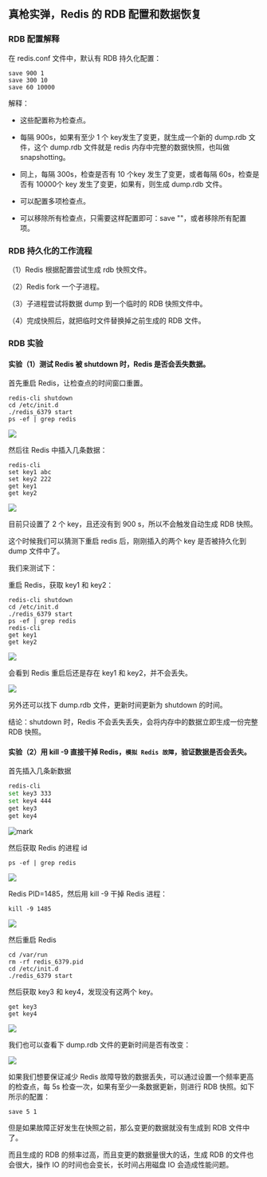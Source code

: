 ## 真枪实弹，Redis 的 RDB 配置和数据恢复

### RDB 配置解释

在 redis.conf 文件中，默认有 RDB 持久化配置：

``` SH
save 900 1
save 300 10
save 60 10000
```

解释：

- 这些配置称为检查点。
- 每隔 900s，如果有至少 1 个 key发生了变更，就生成一个新的 dump.rdb 文件，这个 dump.rdb 文件就是 redis 内存中完整的数据快照，也叫做 snapshotting。

- 同上，每隔 300s，检查是否有 10 个key 发生了变更，或者每隔 60s，检查是否有 10000个 key 发生了变更，如果有，则生成 dump.rdb 文件。
- 可以配置多项检查点。
- 可以移除所有检查点，只需要这样配置即可：save ""，或者移除所有配置项。

### RDB 持久化的工作流程

（1）Redis 根据配置尝试生成 rdb 快照文件。

（2）Redis fork 一个子进程。

（3）子进程尝试将数据 dump 到一个临时的 RDB 快照文件中。

（4）完成快照后，就把临时文件替换掉之前生成的 RDB 文件。

### RDB 实验

#### 实验（1）测试 Redis 被 shutdown 时，Redis 是否会丢失数据。

首先重启 Redis，让检查点的时间窗口重置。

```
redis-cli shutdown
cd /etc/init.d
./redis_6379 start
ps -ef | grep redis
```

![](http://cdn.jayh.club/blog/20210807/E4WVAGCjJGoC.png)

然后往 Redis 中插入几条数据：

``` SH
redis-cli
set key1 abc
set key2 222
get key1
get key2
```

![](http://cdn.jayh.club/blog/20210807/GbvIMUoDnKtj.png)

目前只设置了 2 个 key，且还没有到 900 s，所以不会触发自动生成 RDB 快照。

这个时候我们可以猜测下重启 redis 后，刚刚插入的两个 key 是否被持久化到 dump 文件中了。

我们来测试下：

重启 Redis，获取 key1 和 key2：

``` SH
redis-cli shutdown
cd /etc/init.d
./redis_6379 start
ps -ef | grep redis
redis-cli
get key1
get key2
```

![](http://cdn.jayh.club/blog/20210807/JC3zaff4CRO5.png)

会看到 Redis 重启后还是存在 key1 和 key2，并不会丢失。

![](http://cdn.jayh.club/blog/20210807/AdvKdFEVFKX8.png)

另外还可以找下 dump.rdb 文件，更新时间更新为 shutdown 的时间。

结论：shutdown 时，Redis 不会丢失丢失，会将内存中的数据立即生成一份完整 RDB 快照。

#### 实验（2）用 kill -9 直接干掉 Redis，`模拟 Redis 故障`，验证数据是否会丢失。

首先插入几条新数据

```sh
redis-cli
set key3 333
set key4 444
get key3
get key4
```

![mark](http://cdn.jayh.club/blog/20210807/kvSkjtQ73vio.png)

然后获取 Redis 的进程 id

``` SH
ps -ef | grep redis
```

![](http://cdn.jayh.club/blog/20210807/SJOYmF4GJwBM.png?imageslim)

Redis PID=1485，然后用 kill -9 干掉 Redis 进程：

``` SH
kill -9 1485
```

![](http://cdn.jayh.club/blog/20210807/rwj5IHtA8moP.png)

然后重启 Redis

``` SH
cd /var/run
rm -rf redis_6379.pid
cd /etc/init.d
./redis_6379 start
```

然后获取 key3 和 key4，发现没有这两个 key。

``` SH
get key3
get key4
```

![](http://cdn.jayh.club/blog/20210807/vRG7aTRDjYuM.png)

我们也可以查看下 dump.rdb 文件的更新时间是否有改变：

![](http://cdn.jayh.club/blog/20210807/zHpd2Iftw1zF.png)

如果我们想要保证减少 Redis 故障导致的数据丢失，可以通过设置一个频率更高的检查点，每 5s 检查一次，如果有至少一条数据更新，则进行 RDB 快照。如下所示的配置：

``` SH
save 5 1
```

但是如果故障正好发生在快照之前，那么变更的数据就没有生成到 RDB 文件中了。

而且生成的 RDB 的频率过高，而且变更的数据量很大的话，生成 RDB 的文件也会很大，操作 IO 的时间也会变长，长时间占用磁盘 IO 会造成性能问题。

